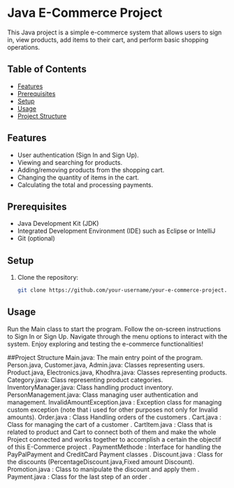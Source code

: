 # Java E-Commerce Project

This Java project is a simple e-commerce system that allows users to sign in, view products, add items to their cart, and perform basic shopping operations.

## Table of Contents

- [Features](#features)
- [Prerequisites](#prerequisites)
- [Setup](#setup)
- [Usage](#usage)
- [Project Structure](#project-structure)

## Features

- User authentication (Sign In and Sign Up).
- Viewing and searching for products.
- Adding/removing products from the shopping cart.
- Changing the quantity of items in the cart.
- Calculating the total and processing payments.

## Prerequisites

- Java Development Kit (JDK)
- Integrated Development Environment (IDE) such as Eclipse or IntelliJ
- Git (optional)

## Setup

1. Clone the repository:

   ```bash
   git clone https://github.com/your-username/your-e-commerce-project.git
## Usage
Run the Main class to start the program.
Follow the on-screen instructions to Sign In or Sign Up.
Navigate through the menu options to interact with the system.
Enjoy exploring and testing the e-commerce functionalities!

##Project Structure
Main.java: The main entry point of the program.
Person.java, Customer.java, Admin.java: Classes representing users.
Product.java, Electronics.java, Khodhra.java: Classes representing products.
Category.java: Class representing product categories.
InventoryManager.java: Class handling product inventory.
PersonManagement.java: Class managing user authentication and management.
InvalidAmountException.java : Exception class for managing custom exception (note that i used for other purposes not only for Invalid amounts).
Order.java : Class Handling orders of the customers .
Cart.java : Class for managing the cart of a customer .
CartItem.java : Class that is related to product and Cart to connect both of them and make the whole Project connected and works together to accomplish a certain the objectif of this E-Commerce project .
PaymentMethode : Interface for handling the PayPalPayment and CreditCard Payment classes .
Discount.java : Class for the discounts (PercentageDiscount.java,Fixed amount Discount).
Promotion.java : Class to manipulate the discount and apply them .
Payment.java : Class for the last step of an order .

